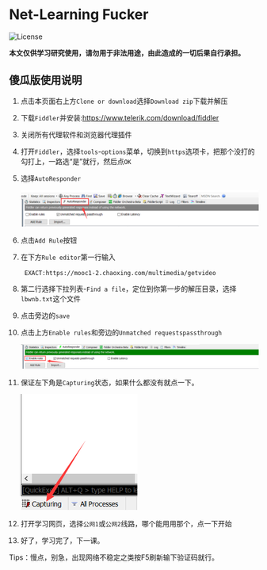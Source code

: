 # Net-Learning Fucker
![License](https://img.shields.io/badge/License-GPL--3.0-yellow.svg)

**本文仅供学习研究使用，请勿用于非法用途，由此造成的一切后果自行承担。**

## 傻瓜版使用说明
1. 点击本页面右上方`Clone or download`选择`Download zip`下载并解压
1. 下载`Fiddler`并安装:<https://www.telerik.com/download/fiddler>
2. 关闭所有代理软件和浏览器代理插件
2. 打开`Fiddler`，选择`tools`-`options`菜单，切换到`https`选项卡，把那个没打的勾打上，一路选“是”就行，然后点`OK`
3. 选择`AutoResponder`

    ![1](https://github.com/MXWXZ/Net-Learning-Fucker/raw/master/img/1.png)

3. 点击`Add Rule`按钮
4. 在下方`Rule editor`第一行输入

        EXACT:https://mooc1-2.chaoxing.com/multimedia/getvideo

5. 第二行选择下拉列表-`Find a file`，定位到你第一步的解压目录，选择`lbwnb.txt`这个文件
6. 点击旁边的`save`
7. 点击上方`Enable rules`和旁边的`Unmatched requestspassthrough`

    ![2](https://github.com/MXWXZ/Net-Learning-Fucker/raw/master/img/2.png)

8. 保证左下角是`Capturing`状态，如果什么都没有就点一下。

    ![3](https://github.com/MXWXZ/Net-Learning-Fucker/raw/master/img/3.png)

8. 打开学习网页，选择`公网1`或`公网2`线路，哪个能用用那个，点一下开始
9. 好了，学习完了，下一课。

Tips：慢点，别急，出现网络不稳定之类按F5刷新输下验证码就行。
